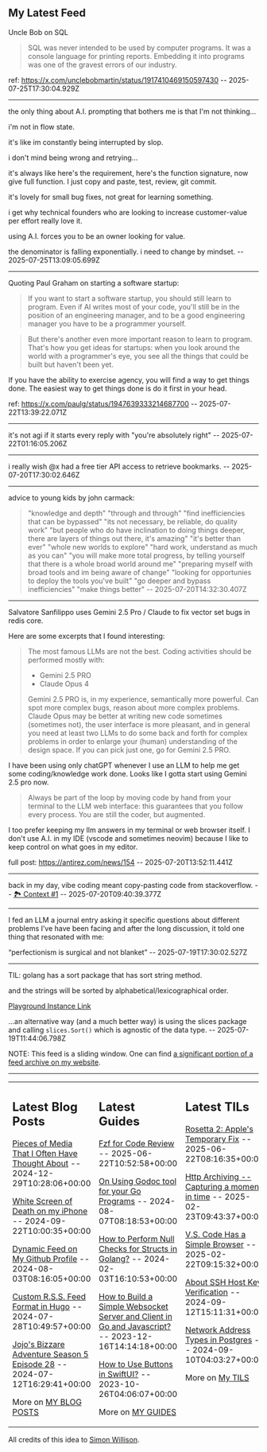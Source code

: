 ## My Latest Feed

<!-- feed starts -->
Uncle Bob on SQL

> SQL was never intended to be used by computer programs. It was a console language for printing reports. Embedding it into programs was one of the gravest errors of our industry.


ref: https://x.com/unclebobmartin/status/1917410469150597430  -- 2025-07-25T17:30:04.929Z

---

the only thing about A.I. prompting that bothers me is that I'm not thinking... 

i'm not in flow state. 

it's like im constantly being interrupted by slop. 

i don't mind being wrong and retrying...

it's always like here's the requirement, here's the function signature, now give full function. I just copy and paste, test, review, git commit.

it's lovely for small bug fixes, not great for learning something.

i get why technical founders who are looking to increase customer-value per effort really love it. 

using A.I. forces you to be an owner looking for value. 

the denominator is falling exponentially. i need to change by mindset.  -- 2025-07-25T13:09:05.699Z

---

Quoting Paul Graham on starting a software startup:

> If you want to start a software startup, you should still learn to program. Even if AI writes most of your code, you'll still be in the position of an engineering manager, and to be a good engineering manager you have to be a programmer yourself.

> But there's another even more important reason to learn to program. That's how you get ideas for startups: when you look around the world with a programmer's eye, you see all the things that could be built but haven't been yet.

If you have the ability to exercise agency, you will find a way to get things done. The easiest way to get things done is do it first in your head. 

ref: https://x.com/paulg/status/1947639333214687700  -- 2025-07-22T13:39:22.071Z

---

it's not agi if it starts every reply with "you're absolutely right"  -- 2025-07-22T01:16:05.206Z

---

i really wish @x had a free tier API access to retrieve bookmarks.  -- 2025-07-20T17:30:02.646Z

---

advice to young kids by john carmack:

>"knowledge and depth"
>"through and through"
>"find inefficiencies that can be bypassed"
>"its not necessary, be reliable, do quality work"
>"but people who do have inclination to doing things deeper, there are layers of things out there, it's amazing"
>"it's better than ever"
>"whole new worlds to explore"
>"hard work, understand as much as you can"
>"you will make more total progress, by telling yourself that there is a whole broad world around me"
>"preparing myself with broad tools and im being aware of change"
>"looking for opportunies to deploy the tools you've built"
>"go deeper and bypass inefficiencies"
>"make things better"  -- 2025-07-20T14:32:30.407Z

---

Salvatore Sanfilippo uses Gemini 2.5 Pro / Claude to fix vector set bugs in redis core.

Here are some excerpts that I found interesting:

>The most famous LLMs are not the best. Coding activities should be performed mostly with:
>
>* Gemini 2.5 PRO
>* Claude Opus 4
>
>Gemini 2.5 PRO is, in my experience, semantically more powerful. Can spot more complex bugs, reason about more complex problems. Claude Opus may be better at writing new code sometimes (sometimes not), the user interface is more pleasant, and in general you need at least two LLMs to do some back and forth for complex problems in order to enlarge your (human) understanding of the design space. If you can pick just one, go for Gemini 2.5 PRO.

I have been using only chatGPT whenever I use an LLM to help me get some coding/knowledge work done. Looks like I gotta start using Gemini 2.5 pro now.

> Always be part of the loop by moving code by hand from your terminal to the LLM web interface: this guarantees that you follow every process.
> You are still the coder, but augmented.

I too prefer keeping my llm answers in my terminal or web browser itself.
I don't use A.I. in my IDE (vscode and sometimes neovim) because I like to keep control on what goes in my editor.

full post: https://antirez.com/news/154  -- 2025-07-20T13:52:11.441Z

---

back in my day, vibe coding meant copy-pasting code from stackoverflow.
 -- [🏞️ Context #1](https://cpx.tnvmadhav.me/content/image/content-images/image_Hoo9WkF.png) -- 2025-07-20T09:40:39.377Z

---

I fed an LLM a journal entry asking it specific questions about different problems I’ve have been facing and after the long discussion, it told one thing that resonated with me:

“perfectionism is surgical and not blanket”  -- 2025-07-19T17:30:02.527Z

---

TIL: golang has a sort package that has sort string method.

and the strings will be sorted by alphabetical/lexicographical order.

[Playground Instance Link](https://go.dev/play/p/R5ev464yUkd)


...an alternative way (and a much better way) is using the slices package and calling `slices.Sort()` which is agnostic of the data type.  -- 2025-07-19T11:44:06.798Z
<!-- feed ends -->

NOTE: This feed is a sliding window. One can find [a significant portion of a feed archive on my website](https://tnvmadhav.me/feed/).

---


<table><tr><td valign="top" width="33%">

## Latest Blog Posts

<!-- blog starts -->
[Pieces of Media That I Often Have Thought About](https://tnvmadhav.me/blog/pieces-of-media-that-i-often-have-thought-about/) -- 2024-12-29T10:28:06+00:00

[White Screen of Death on my iPhone](https://tnvmadhav.me/blog/white-screen-of-death-on-my-iphone/) -- 2024-09-22T10:00:35+00:00

[Dynamic Feed on My Github Profile](https://tnvmadhav.me/blog/dynamic-feed-on-my-github-profile/) -- 2024-08-03T08:16:05+00:00

[Custom R.S.S. Feed Format in Hugo](https://tnvmadhav.me/blog/custom-rss-feed-format-in-hugo/) -- 2024-07-28T10:49:57+00:00

[Jojo's Bizzare Adventure Season 5 Episode 28](https://tnvmadhav.me/blog/jojos-bizzare-adventure-season-5-episode-28/) -- 2024-07-12T16:29:41+00:00

More on [MY BLOG POSTS](https://tnvmadhav.me/blog/)
<!-- blog ends -->

</td><td valign="top" width="34%">

## Latest Guides

<!-- guide starts -->
[Fzf for Code Review](https://tnvmadhav.me/guides/fzf-for-code-review/) -- 2025-06-22T10:52:58+00:00

[On Using Godoc tool for your Go Programs](https://tnvmadhav.me/guides/on-using-godoc-tool/) -- 2024-08-07T08:18:53+00:00

[How to Perform Null Checks for Structs in Golang?](https://tnvmadhav.me/guides/how-to-perform-null-checks-for-structs-in-golang/) -- 2024-02-03T16:10:53+00:00

[How to Build a Simple Websocket Server and Client in Go and Javascript?](https://tnvmadhav.me/guides/how-to-build-a-simple-websocket-server-and-client-in-go/) -- 2023-12-16T14:14:18+00:00

[How to Use Buttons in SwiftUI?](https://tnvmadhav.me/guides/how-to-use-buttons-in-swiftui/) -- 2023-10-26T04:06:07+00:00

More on [MY GUIDES](https://tnvmadhav.me/guides/)
<!-- guide ends -->

</td><td valign="top" width="33%">

## Latest TILs

<!-- til starts -->
[Rosetta 2: Apple's Temporary Fix](https://tnvmadhav.me/til/rosetta-2/) -- 2025-06-22T08:16:35+00:00

[Http Archiving -- Capturing a moment in time](https://tnvmadhav.me/til/http-archiving/) -- 2025-02-23T09:43:37+00:00

[V.S. Code Has a Simple Browser](https://tnvmadhav.me/til/vscode-has-a-simple-browser/) -- 2025-02-22T09:15:32+00:00

[About SSH Host Key Verification](https://tnvmadhav.me/til/ssh-host-key-verification/) -- 2024-09-12T15:11:31+00:00

[Network Address Types in Postgres](https://tnvmadhav.me/til/network-address-types-in-postgres/) -- 2024-09-10T04:03:27+00:00

More on [My TILS](https://tnvmadhav.me/til/)
<!-- til ends -->

</td></tr></table>


All credits of this idea to [Simon Willison](https://github.com/simonw/simonw/).